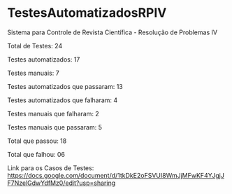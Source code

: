 # TestesAutomatizadosRPIV

Sistema para Controle de Revista Científica - Resolução de Problemas IV

Total de Testes: 24

Testes automatizados: 17

Testes manuais: 7 

Testes automatizados que passaram: 13 

Testes automatizados que falharam: 4

Testes manuais que falharam: 2 

Testes manuais que passaram: 5 

Total que passou: 18

Total que falhou: 06

Link para os Casos de Testes: https://docs.google.com/document/d/1tkDkE2oFSVUI8WmJjMFwKF4YJgjJF7NzelGdwYdfMz0/edit?usp=sharing
